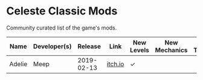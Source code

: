 # Celeste Classic Mods
Community curated list of the game's mods.

Name | Developer(s) | Release | Link | New Levels |	New Mechanics |	New Theme |	New Music |	New Physics
--- | --- | --- | --- | --- | --- | --- | --- | --- 
Adelie | Meep |  2019-02-13 | [itch.io](https://meepmoop.itch.io/adelie) | ✓ | | | |
